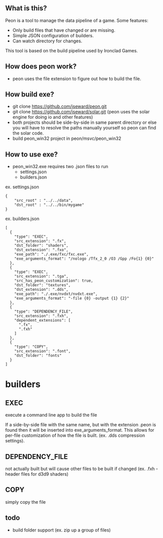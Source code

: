 What is this?
-------------
Peon is a tool to manage the data pipeline of a game. Some features:

- Only build files that have changed or are missing.
- Simple JSON configuration of builders.
- Can watch directory for changes.

This tool is based on the build pipeline used by Ironclad Games.

How does peon work?
-----------
- peon uses the file extension to figure out how to build the file.

How build exe?
-----------
- git clone https://github.com/jseward/peon.git
- git clone https://github.com/jseward/solar.git (peon uses the solar engine for doing io and other features)
- both projects should be side-by-side in same parent directory or else you will have to resolve the paths manually yourself so peon can find the solar code.
- build peon_win32 project in peon/msvc/peon_win32

How to use exe?
----------
- peon_win32.exe requires two .json files to run
	- settings.json
	- builders.json

ex. settings.json

	{
		"src_root" : "../../data",
		"dst_root" : "../../bin/mygame"
	}
	
ex. builders.json

	[
	  {
	    "type": "EXEC",
	    "src_extension": ".fx",
	    "dst_folder": "shaders",
	    "dst_extension": ".fxo",
	    "exe_path": "./.exe/fxc/fxc.exe",
	    "exe_arguments_format": "/nologo /Tfx_2_0 /O3 /Gpp /Fo{1} {0}"
	  },
	  {
	    "type": "EXEC",
	    "src_extension": ".tga",
		"src_has_peon_customization": true,
	    "dst_folder": "textures",
	    "dst_extension": ".dds",
	    "exe_path": "./.exe/nvdxt/nvdxt.exe",
	    "exe_arguments_format": "-file {0} -output {1} {2}"
	  },
	  {
	    "type": "DEPENDENCY_FILE",
	    "src_extension": ".fxh",
	    "dependent_extensions": [
	      ".fx",
	      ".fxh"
	    ]
	  },
	  {
	    "type": "COPY",
	    "src_extension": ".font",
	    "dst_folder": "fonts"
	  }
	]
	
builders
===
EXEC
----
execute a command line app to build the file

If a side-by-side file with the same name, but with the extension .peon is found then it will be inserted into exe_arguments_format. This allows for per-file customization of how the file is built. (ex. .dds compression settings).

DEPENDENCY_FILE
----
not actually built but will cause other files to be built if changed (ex. .fxh - header files for d3d9 shaders)

COPY
----
simply copy the file

todo
----
- build folder support (ex. zip up a group of files)


